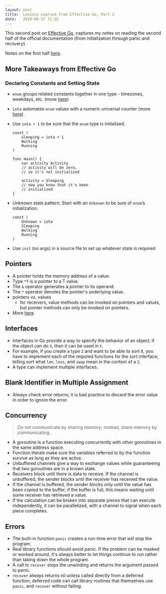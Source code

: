 ```yaml
---
layout: post
title:  Lessons Learned from Effective Go, Part 2
date:   2018-08-27 11:25
---
```


This second post on [Effective Go](https://golang.org/doc/effective_go.html), captures my notes on reading the second half of the official documentation (from initialization through panic and recovery).

Notes on the first half [here](https://rebeccabilbro.github.io/effective-go-pt-1/).

## More Takeaways from Effective Go

### Declaring Constants and Setting State

 - `enum` groups related constants together in one type - timezones, weekdays, etc. (more [here](https://blog.learngoprogramming.com/golang-const-type-enums-iota-bc4befd096d3))
 - `iota` automates `enum` values with a numeric universal counter (more [here](https://blog.learngoprogramming.com/golang-const-type-enums-iota-bc4befd096d3)).
 - Use `iota + 1` to be sure that the `enum` type is initialized.

    ```
    const (
        Sleeping = iota + 1
        Walking
        Running
    )

    func main() {
        var activity Activity
        // activity will be zero,
        // so it's not initialized

        activity = Sleeping
        // now you know that it's been
        // initialized
    }
    ```
 - Unknown state pattern: Start with an `Unknown` to be sure of `enum`’s initialization.

    ```
    const (
        Unknown = iota
        Sleeping
        Walking
        Running
    )
    ```
 -  Use `init` (no args) in a source file to set up whatever state is required

## Pointers
 - A pointer holds the memory address of a value.
 - Type `*T` is a pointer to a T value.
 - The `&` operator generates a pointer to its operand.
 - The `*` operator denotes the pointer's underlying value.
 - pointers vs. values
    - for receivers, value methods can be invoked on pointers and values, but pointer methods can only be invoked on pointers.
 - More [here](https://tour.golang.org/moretypes/1).

## Interfaces
 - Interfaces in Go provide a way to specify the behavior of an object; if the object can do `X`, then it can be used in `Y`.
 - For example, if you create a type `Z` and want to be able to sort it, you have to implement each of the required functions for the sort interface; telling sort what `len`, `less`, and `swap` mean in the context of a `Z`.
 - A type can implement multiple interfaces.

## Blank Identifier in Multiple Assignment
 - Always check error returns; it is bad practice to discard the error value in order to ignore the error.


## Concurrency

> Do not communicate by sharing memory; instead, share memory by communicating.

 - A goroutine is a function executing concurrently with other goroutines in the same address space.
 - Function literals make sure the variables referred to by the function survive as long as they are active.
 - Unbuffered channels give a way to exchange values while guaranteeing that two goroutines are in a known state.
 - Receivers block until there is data to receive. If the channel is unbuffered, the sender blocks until the receiver has received the value.
 - If the channel is buffered, the sender blocks only until the value has been copied to the buffer; if the buffer is full, this means waiting until some receiver has retrieved a value.
 - If the calculation can be broken into separate pieces that can execute independently, it can be parallelized, with a channel to signal when each piece completes.

## Errors

 - The built-in function `panic` creates a run-time error that will stop the program.
 - Real library functions should avoid panic. If the problem can be masked or worked around, it's always better to let things continue to run rather than taking down the whole program.
 - A call to `recover` stops the unwinding and returns the argument passed to panic.
 - `recover` always returns nil unless called directly from a deferred function; deferred code can call library routines that themselves use `panic`, and `recover` without failing.
